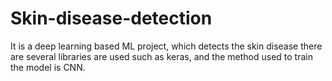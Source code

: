 # Skin-disease-detection
It is a deep learning based ML project, which detects the skin disease there are several libraries are used such as keras, and the method used to train the model is CNN.
